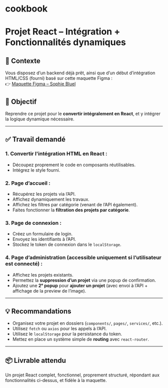 # cookbook

# Projet React – Intégration + Fonctionnalités dynamiques

## 🔧 Contexte
Vous disposez d’un backend déjà prêt, ainsi que d’un début d’intégration HTML/CSS (fourni) basé sur cette maquette Figma :  
👉 [Maquette Figma – Sophie Bluel](https://www.figma.com/design/kfKHknHySoTibZfdolGAX6/Sophie-Bluel---Desktop?node-id=0-1&p=f&t=LgX4GIEnSbXUe0m1-0)

## 📌 Objectif
Reprendre ce projet pour le **convertir intégralement en React**, et y intégrer la logique dynamique nécessaire.

---

## ✅ Travail demandé

### 1. Convertir l'intégration HTML en React :
- Découpez proprement le code en composants réutilisables.
- Intégrez le style fourni.

### 2. Page d’accueil :
- Récupérez les projets via l’API.
- Affichez dynamiquement les travaux.
- Affichez les filtres par catégorie (venant de l’API également).
- Faites fonctionner la **filtration des projets par catégorie**.

### 3. Page de connexion :
- Créez un formulaire de login.
- Envoyez les identifiants à l’API.
- Stockez le token de connexion dans le `localStorage`.

### 4. Page d’administration (accessible uniquement si l’utilisateur est connecté) :
- Affichez les projets existants.
- Permettez la **suppression d’un projet** via une popup de confirmation.
- Ajoutez une **2ᵉ popup** pour **ajouter un projet** (avec envoi à l’API + affichage de la preview de l’image).

---

## 💡 Recommandations
- Organisez votre projet en dossiers (`components/`, `pages/`, `services/`, etc.).
- Utilisez `fetch` ou `axios` pour les appels à l’API.
- Utilisez le `localStorage` pour la persistance du token.
- Mettez en place un système simple de **routing** avec `react-router`.

---

## 📦 Livrable attendu
Un projet React complet, fonctionnel, proprement structuré, répondant aux fonctionnalités ci-dessus, et fidèle à la maquette.
